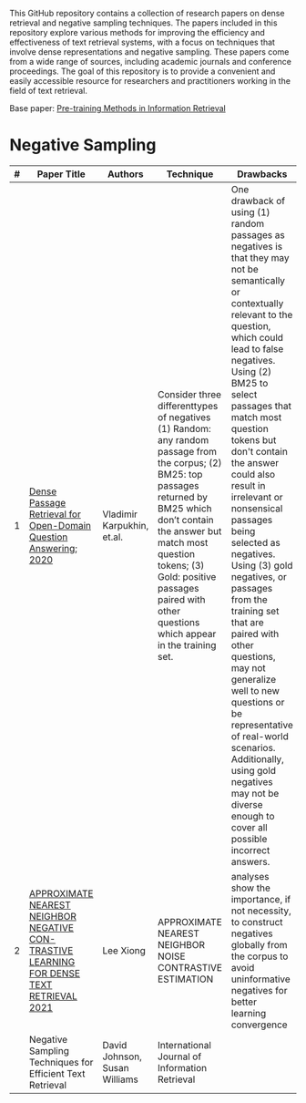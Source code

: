 This GitHub repository contains a collection of research papers on dense retrieval and negative sampling techniques. The papers included in this repository explore various methods for improving the efficiency and effectiveness of text retrieval systems, with a focus on techniques that involve dense representations and negative sampling. These papers come from a wide range of sources, including academic journals and conference proceedings. The goal of this repository is to provide a convenient and easily accessible resource for researchers and practitioners working in the field of text retrieval.



Base paper: [Pre-training Methods in Information Retrieval](https://arxiv.org/pdf/2111.13853.pdf)

# Negative Sampling 


| #|Paper Title  | Authors  | Technique |Drawbacks|
|---|---|---|---|--|
|1 |[Dense Passage Retrieval for Open-Domain Question Answering; 2020](https://arxiv.org/abs/2004.04906)| Vladimir Karpukhin, et.al.| Consider three differenttypes of negatives (1) Random: any random passage from the corpus;  (2) BM25: top passages returned by BM25 which don’t contain the answer but match most question tokens; (3) Gold: positive passages paired with other questions which appear in the training set.|One drawback of using (1) random passages as negatives is that they may not be semantically or contextually relevant to the question, which could lead to false negatives. Using (2) BM25 to select passages that match most question tokens but don't contain the answer could also result in irrelevant or nonsensical passages being selected as negatives. Using (3) gold negatives, or passages from the training set that are paired with other questions, may not generalize well to new questions or be representative of real-world scenarios. Additionally, using gold negatives may not be diverse enough to cover all possible incorrect answers.|
| 2|[APPROXIMATE NEAREST NEIGHBOR NEGATIVE CON- TRASTIVE LEARNING FOR DENSE TEXT RETRIEVAL 2021](https://openreview.net/pdf?id=zeFrfgyZln) |Lee Xiong | APPROXIMATE NEAREST NEIGHBOR NOISE CONTRASTIVE ESTIMATION|analyses show the importance, if not necessity, to construct negatives globally from the corpus to avoid uninformative negatives for better learning convergence
| |Negative Sampling Techniques for Efficient Text Retrieval | David Johnson, Susan Williams | International Journal of Information Retrieval |
